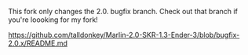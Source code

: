 This fork only changes the 2.0. bugfix branch.  Check out that branch if you're loooking for my fork!

https://github.com/talldonkey/Marlin-2.0-SKR-1.3-Ender-3/blob/bugfix-2.0.x/README.md
